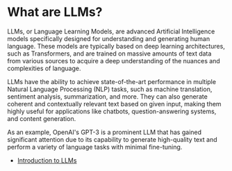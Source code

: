 # What are LLMs?

LLMs, or Language Learning Models, are advanced Artificial Intelligence models specifically designed for understanding and generating human language. These models are typically based on deep learning architectures, such as Transformers, and are trained on massive amounts of text data from various sources to acquire a deep understanding of the nuances and complexities of language.

LLMs have the ability to achieve state-of-the-art performance in multiple Natural Language Processing (NLP) tasks, such as machine translation, sentiment analysis, summarization, and more. They can also generate coherent and contextually relevant text based on given input, making them highly useful for applications like chatbots, question-answering systems, and content generation.

As an example, OpenAI's GPT-3 is a prominent LLM that has gained significant attention due to its capability to generate high-quality text and perform a variety of language tasks with minimal fine-tuning. 

- [Introduction to LLMs](http://road-maps.cn/guides/introduction-to-llms)